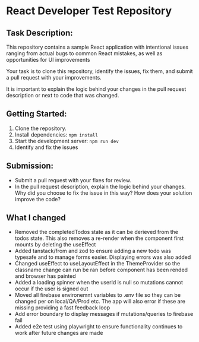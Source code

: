 # React Developer Test Repository

## Task Description:

This repository contains a sample React application with intentional issues ranging from actual bugs to common React mistakes, as well as opportunities for UI improvements

Your task is to clone this repository, identify the issues, fix them, and submit a pull request with your improvements.

It is important to explain the logic behind your changes in the pull request description or next to code that was changed.

## Getting Started:

1. Clone the repository.
2. Install dependencies: `npm install`
3. Start the development server: `npm run dev`
4. Identify and fix the issues

## Submission:

- Submit a pull request with your fixes for review.
- In the pull request description, explain the logic behind your changes. Why did you choose to fix the issue in this way? How does your solution improve the code?

## What I changed

- Removed the completedTodos state as it can be derieved from the todos state. This also removes a re-render when the component first mounts by deleting the useEffect
- Added tanstack/from and zod to ensure adding a new todo was typesafe and to manage forms easier. Displaying errors was also added
- Changed useEffect to useLayoutEffect in the ThemeProvider so the classname change can run be ran before component has been rended and browser has painted
- Added a loading spinner when the userId is null so mutations cannot occur if the user is signed out
- Moved all firebase environemnt variables to .env file so they can be changed per on local/QA/Prod etc. The app will also error if these are missing providing a fast feedback loop
- Add error boundary to display messages if mutations/queries to firebase fail
- Added e2e test using playwright to ensure functionality continues to work after future changes are made
